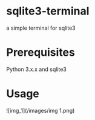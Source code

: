 # sqlite3-terminal
a simple terminal for sqlite3

# Prerequisites
Python 3.x.x and sqlite3

# Usage

![img_1](/images/img 1.png)

